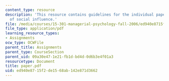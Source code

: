 ```yaml
---
content_type: resource
description: 'This resource contains guidelines for the individual paper: a case study
  of social influence.'
file: /media/courses/15-301-managerial-psychology-fall-2006/ed940e8715f2de1568ab142e871d3662_paper.pdf
file_type: application/pdf
learning_resource_types:
- Assignments
ocw_type: OCWFile
parent_title: Assignments
parent_type: CourseSection
parent_uid: 09a30e47-1e21-fb1d-bd4d-0d6b3e4f01a3
resourcetype: Document
title: paper.pdf
uid: ed940e87-15f2-de15-68ab-142e871d3662
---
```

